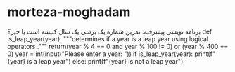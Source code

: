 # morteza-moghadam
برنامه نویسی پیشرفته: تمرین شماره یک برسی یک سال کبیسه است یا خیر؟
def is_leap_year(year):
    """determines if a year is a leap year using logical operators ."""
    return(year % 4 == 0 and year % 100 != 0) or (year % 400 == 0)
year = int(input("Please enter a year: "))
if is_leap_year(year):
   print(f"{year} is a leap year")
else:
   print(f"{year} is not a leap year")
